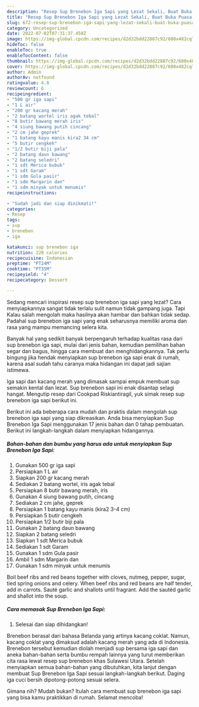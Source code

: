 ```yaml
---
description: "Resep Sup Brenebon Iga Sapi yang Lezat Sekali, Buat Buka Puasa Sempurna"
title: "Resep Sup Brenebon Iga Sapi yang Lezat Sekali, Buat Buka Puasa Sempurna"
slug: 672-resep-sup-brenebon-iga-sapi-yang-lezat-sekali-buat-buka-puasa-sempurna
category: Uncategorized
date: 2022-07-02T07:31:37.450Z
image: https://img-global.cpcdn.com/recipes/d2d32bdd22887c92/680x482cq70/sup-brenebon-iga-sapi-foto-resep-utama.jpg
hideToc: false
enableToc: true
enableTocContent: false
thumbnail: https://img-global.cpcdn.com/recipes/d2d32bdd22887c92/680x482cq70/sup-brenebon-iga-sapi-foto-resep-utama.jpg
cover: https://img-global.cpcdn.com/recipes/d2d32bdd22887c92/680x482cq70/sup-brenebon-iga-sapi-foto-resep-utama.jpg
author: Admin
authorAv: notfound
ratingvalue: 4.8
reviewcount: 6
recipeingredient:
- "500 gr iga sapi"
- "1 L air"
- "200 gr kacang merah"
- "2 batang wortel iris agak tebal"
- "8 butir bawang merah iris"
- "4 siung bawang putih cincang"
- "2 cm jahe geprek"
- "1 batang kayu manis kira2 34 cm"
- "5 butir cengkeh"
- "1/2 butir biji pala"
- "2 batang daun bawang"
- "2 batang seledri"
- "1 sdt Merica bubuk"
- "1 sdt Garam"
- "1 sdm Gula pasir"
- "1 sdm Margarin dan"
- "1 sdm minyak untuk menumis"
recipeinstructions:

- "Sudah jadi dan siap dinikmati!"
categories:
- Resep
tags:
- sup
- brenebon
- iga

katakunci: sup brenebon iga 
nutrition: 228 calories
recipecuisine: Indonesian
preptime: "PT24M"
cooktime: "PT35M"
recipeyield: "4"
recipecategory: Dessert

---
```



Sedang mencari inspirasi resep sup brenebon iga sapi yang lezat? Cara menyiapkannya sangat tidak terlalu sulit namun tidak gampang juga. Tapi Kalau salah mengolah maka hasilnya akan hambar dan bahkan tidak sedap. Padahal sup brenebon iga sapi yang enak seharusnya memiliki aroma dan rasa yang mampu memancing selera kita.


Banyak hal yang sedikit banyak berpengaruh terhadap kualitas rasa dari sup brenebon iga sapi, mulai dari jenis bahan, kemudian pemilihan bahan segar dan bagus, hingga cara membuat dan menghidangkannya. Tak perlu bingung jika hendak menyiapkan sup brenebon iga sapi enak di rumah, karena asal sudah tahu caranya maka hidangan ini dapat jadi sajian istimewa.

Iga sapi dan kacang merah yang dimasak sampai empuk membuat sup semakin kental dan lezat. Sup brenebon sapi ini enak disantap selagi hangat. Mengutip resep dari Cookpad Riskiantiragil, yuk simak resep sup brenebon iga sapi berikut ini.


Berikut ini ada beberapa cara mudah dan praktis dalam mengolah sup brenebon iga sapi yang siap dikreasikan. Anda bisa menyiapkan Sup Brenebon Iga Sapi menggunakan 17 jenis bahan dan 0 tahap pembuatan. Berikut ini langkah-langkah dalam menyiapkan hidangannya.

<!--inarticleads1-->

##### Bahan-bahan dan bumbu yang harus ada untuk menyiapkan Sup Brenebon Iga Sapi:

1. Gunakan 500 gr iga sapi
1. Persiapkan 1 L air
1. Siapkan 200 gr kacang merah
1. Sediakan 2 batang wortel, iris agak tebal
1. Persiapkan 8 butir bawang merah, iris
1. Gunakan 4 siung bawang putih, cincang
1. Sediakan 2 cm jahe, geprek
1. Persiapkan 1 batang kayu manis (kira2 3-4 cm)
1. Persiapkan 5 butir cengkeh
1. Persiapkan 1/2 butir biji pala
1. Gunakan 2 batang daun bawang
1. Siapkan 2 batang seledri
1. Siapkan 1 sdt Merica bubuk
1. Sediakan 1 sdt Garam
1. Gunakan 1 sdm Gula pasir
1. Ambil 1 sdm Margarin dan
1. Gunakan 1 sdm minyak untuk menumis


Boil beef ribs and red beans together with cloves, nutmeg, pepper, sugar, tied spring onions and celery. When beef ribs and red beans are half tender, add in carrots. Sauté garlic and shallots until fragrant. Add the sautéd garlic and shallot into the soup. 

<!--inarticleads2-->

##### Cara memasak Sup Brenebon Iga Sapi:


1. Selesai dan siap dihidangkan!

Brenebon berasal dari bahasa Belanda yang artinya kacang coklat. Namun, kacang coklat yang dimaksud adalah kacang merah yang ada di Indonesia. Brenebon tersebut kemudian diolah menjadi sup bersama iga sapi dan aneka bahan-bahan serta bumbu rempah lainnya yang turut memberikan cita rasa lewat resep sup brenebon khas Sulawesi Utara. Setelah menyiapkan semua bahan-bahan yang dibutuhkan, kita lanjut dengan membuat Sup Brenebon Iga Sapi sesuai langkah-langkah berikut. Daging iga cuci bersih dipotong-potong sesuai selera. 

Gimana nih? Mudah bukan? Itulah cara membuat sup brenebon iga sapi yang bisa kamu praktikkan di rumah. Selamat mencoba!
